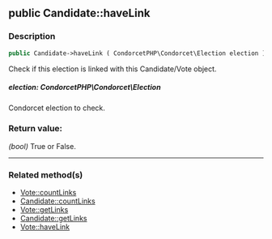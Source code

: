 ## public Candidate::haveLink

### Description    

```php
public Candidate->haveLink ( CondorcetPHP\Condorcet\Election election ) : bool
```

Check if this election is linked with this Candidate/Vote object.
    

##### **election:** *CondorcetPHP\Condorcet\Election*   
Condorcet election to check.    


### Return value:   

*(bool)* True or False.


---------------------------------------

### Related method(s)      

* [Vote::countLinks](../Vote%20Class/public%20Vote--countLinks.md)    
* [Candidate::countLinks](../Candidate%20Class/public%20Candidate--countLinks.md)    
* [Vote::getLinks](../Vote%20Class/public%20Vote--getLinks.md)    
* [Candidate::getLinks](../Candidate%20Class/public%20Candidate--getLinks.md)    
* [Vote::haveLink](../Vote%20Class/public%20Vote--haveLink.md)    
